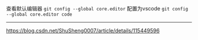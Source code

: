 查看默认编辑器
`git config --global core.editor`
配置为vscode
`git config --global core.editor code`




---------

https://blog.csdn.net/ShuSheng0007/article/details/115449596